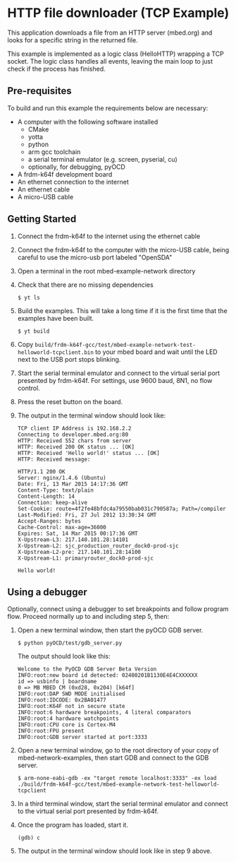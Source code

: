 # HTTP file downloader (TCP Example)
This application downloads a file from an HTTP server (mbed.org) and looks for a specific string in the returned file.

This example is implemented as a logic class (HelloHTTP) wrapping a TCP socket. The logic class handles all events, leaving the main loop to just check if the process has finished.

## Pre-requisites
To build and run this example the requirements below are necessary:
* A computer with the following software installed
  * CMake
  * yotta
  * python
  * arm gcc toolchain
  * a serial terminal emulator (e.g. screen, pyserial, cu)
  * optionally, for debugging, pyOCD
* A frdm-k64f development board
* An ethernet connection to the internet
* An ethernet cable
* A micro-USB cable

## Getting Started
1. Connect the frdm-k64f to the internet using the ethernet cable
2. Connect the frdm-k64f to the computer with the micro-USB cable, being careful to use the micro-usb port labeled "OpenSDA"
4. Open a terminal in the root mbed-example-network directory

6. Check that there are no missing dependencies

    ```
    $ yt ls
    ```

7. Build the examples. This will take a long time if it is the first time that the examples have been built.

    ```
    $ yt build
    ```

8. Copy `build/frdm-k64f-gcc/test/mbed-example-network-test-helloworld-tcpclient.bin` to your mbed board and wait until the LED next to the USB port stops blinking.

9. Start the serial terminal emulator and connect to the virtual serial port presented by frdm-k64f. For settings, use 9600 baud, 8N1, no flow control.

10. Press the reset button on the board.

11. The output in the terminal window should look like:

    ```
    TCP client IP Address is 192.168.2.2
    Connecting to developer.mbed.org:80
    HTTP: Received 552 chars from server
    HTTP: Received 200 OK status ... [OK]
    HTTP: Received 'Hello world!' status ... [OK]
    HTTP: Received message:

    HTTP/1.1 200 OK
    Server: nginx/1.4.6 (Ubuntu)
    Date: Fri, 13 Mar 2015 14:17:36 GMT
    Content-Type: text/plain
    Content-Length: 14
    Connection: keep-alive
    Set-Cookie: route=4f2fe48bfdc4a79550bab031c790587a; Path=/compiler
    Last-Modified: Fri, 27 Jul 2012 13:30:34 GMT
    Accept-Ranges: bytes
    Cache-Control: max-age=36000
    Expires: Sat, 14 Mar 2015 00:17:36 GMT
    X-Upstream-L3: 217.140.101.28:14101
    X-Upstream-L2: sjc_production_router_dock0-prod-sjc
    X-Upstream-L2-pre: 217.140.101.28:14100
    X-Upstream-L1: primaryrouter_dock0-prod-sjc

    Hello world!
    ```
## Using a debugger
Optionally, connect using a debugger to set breakpoints and follow program flow. Proceed normally up to and including step 5, then:

1. Open a new terminal window, then start the pyOCD GDB server.

    ```
    $ python pyOCD/test/gdb_server.py
    ```

    The output should look like this:

    ```
    Welcome to the PyOCD GDB Server Beta Version
    INFO:root:new board id detected: 02400201B1130E4E4CXXXXXX
    id => usbinfo | boardname
    0 => MB MBED CM (0xd28, 0x204) [k64f]
    INFO:root:DAP SWD MODE initialised
    INFO:root:IDCODE: 0x2BA01477
    INFO:root:K64F not in secure state
    INFO:root:6 hardware breakpoints, 4 literal comparators
    INFO:root:4 hardware watchpoints
    INFO:root:CPU core is Cortex-M4
    INFO:root:FPU present
    INFO:root:GDB server started at port:3333
    ```

2. Open a new terminal window, go to the root directory of your copy of mbed-network-examples, then start GDB and connect to the GDB server.

    ```
    $ arm-none-eabi-gdb -ex "target remote localhost:3333" -ex load ./build/frdm-k64f-gcc/test/mbed-example-network-test-helloworld-tcpclient
    ```

3. In a third terminal window, start the serial terminal emulator and connect to the virtual serial port presented by frdm-k64f.

4. Once the program has loaded, start it.

    ```
    (gdb) c
    ```

5. The output in the terminal window should look like in step 9 above.
